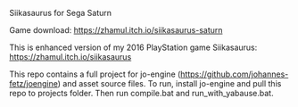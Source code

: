 Siikasaurus for Sega Saturn

Game download: https://zhamul.itch.io/siikasaurus-saturn

This is enhanced version of my 2016 PlayStation game Siikasaurus: https://zhamul.itch.io/siikasaurus

This repo contains a full project for jo-engine (https://github.com/johannes-fetz/joengine) and asset source files.
To run, install jo-engine and pull this repo to projects folder. Then run compile.bat and run_with_yabause.bat.
